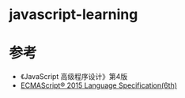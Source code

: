 # javascript-learning

# 参考

- 《JavaScript 高级程序设计》第4版
- [ECMAScript® 2015 Language Specification(6th)](https://262.ecma-international.org/6.0/)
